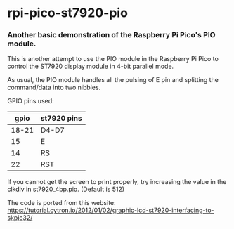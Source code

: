 # rpi-pico-st7920-pio
### Another basic demonstration of the Raspberry Pi Pico's PIO module.

This is another attempt to use the PIO module in the Raspberry Pi Pico to control the ST7920 display module in 4-bit parallel mode.

As usual, the PIO module handles all the pulsing of E pin and splitting the command/data into two nibbles.

GPIO pins used:

|gpio   |st7920 pins   |
|---|---|
|18-21   | D4-D7 |
|15   | E  |
|14   | RS  |
|22   | RST  |

If you cannot get the screen to print properly, try increasing the value in the clkdiv in st7920_4bp.pio. (Default is 512)

The code is ported from this website: https://tutorial.cytron.io/2012/01/02/graphic-lcd-st7920-interfacing-to-skpic32/
